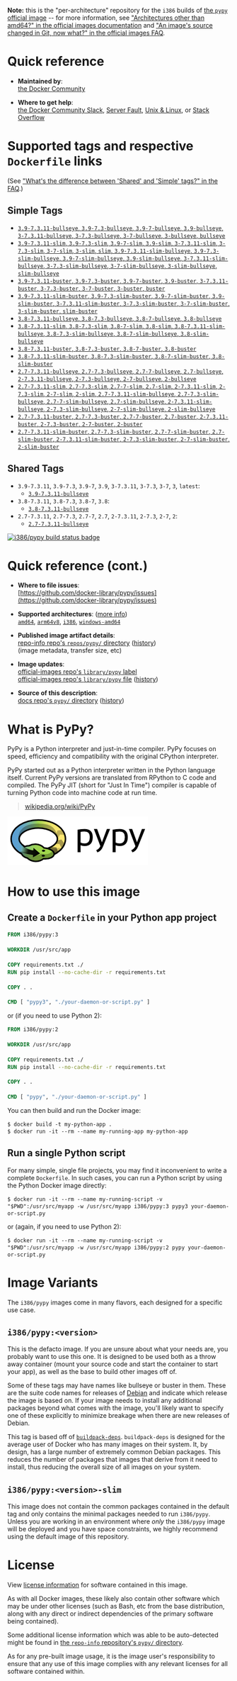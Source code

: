 <!--

********************************************************************************

WARNING:

    DO NOT EDIT "pypy/README.md"

    IT IS AUTO-GENERATED

    (from the other files in "pypy/" combined with a set of templates)

********************************************************************************

-->

**Note:** this is the "per-architecture" repository for the `i386` builds of [the `pypy` official image](https://hub.docker.com/_/pypy) -- for more information, see ["Architectures other than amd64?" in the official images documentation](https://github.com/docker-library/official-images#architectures-other-than-amd64) and ["An image's source changed in Git, now what?" in the official images FAQ](https://github.com/docker-library/faq#an-images-source-changed-in-git-now-what).

# Quick reference

-	**Maintained by**:  
	[the Docker Community](https://github.com/docker-library/pypy)

-	**Where to get help**:  
	[the Docker Community Slack](https://dockr.ly/comm-slack), [Server Fault](https://serverfault.com/help/on-topic), [Unix & Linux](https://unix.stackexchange.com/help/on-topic), or [Stack Overflow](https://stackoverflow.com/help/on-topic)

# Supported tags and respective `Dockerfile` links

(See ["What's the difference between 'Shared' and 'Simple' tags?" in the FAQ](https://github.com/docker-library/faq#whats-the-difference-between-shared-and-simple-tags).)

## Simple Tags

-	[`3.9-7.3.11-bullseye`, `3.9-7.3-bullseye`, `3.9-7-bullseye`, `3.9-bullseye`, `3-7.3.11-bullseye`, `3-7.3-bullseye`, `3-7-bullseye`, `3-bullseye`, `bullseye`](https://github.com/docker-library/pypy/blob/f297f09255e5a53036355e2e4135c75542099641/3.9/bullseye/Dockerfile)
-	[`3.9-7.3.11-slim`, `3.9-7.3-slim`, `3.9-7-slim`, `3.9-slim`, `3-7.3.11-slim`, `3-7.3-slim`, `3-7-slim`, `3-slim`, `slim`, `3.9-7.3.11-slim-bullseye`, `3.9-7.3-slim-bullseye`, `3.9-7-slim-bullseye`, `3.9-slim-bullseye`, `3-7.3.11-slim-bullseye`, `3-7.3-slim-bullseye`, `3-7-slim-bullseye`, `3-slim-bullseye`, `slim-bullseye`](https://github.com/docker-library/pypy/blob/f297f09255e5a53036355e2e4135c75542099641/3.9/slim-bullseye/Dockerfile)
-	[`3.9-7.3.11-buster`, `3.9-7.3-buster`, `3.9-7-buster`, `3.9-buster`, `3-7.3.11-buster`, `3-7.3-buster`, `3-7-buster`, `3-buster`, `buster`](https://github.com/docker-library/pypy/blob/f297f09255e5a53036355e2e4135c75542099641/3.9/buster/Dockerfile)
-	[`3.9-7.3.11-slim-buster`, `3.9-7.3-slim-buster`, `3.9-7-slim-buster`, `3.9-slim-buster`, `3-7.3.11-slim-buster`, `3-7.3-slim-buster`, `3-7-slim-buster`, `3-slim-buster`, `slim-buster`](https://github.com/docker-library/pypy/blob/f297f09255e5a53036355e2e4135c75542099641/3.9/slim-buster/Dockerfile)
-	[`3.8-7.3.11-bullseye`, `3.8-7.3-bullseye`, `3.8-7-bullseye`, `3.8-bullseye`](https://github.com/docker-library/pypy/blob/86944b577ee5ad8fe08db64900a9151abd5a8e3b/3.8/bullseye/Dockerfile)
-	[`3.8-7.3.11-slim`, `3.8-7.3-slim`, `3.8-7-slim`, `3.8-slim`, `3.8-7.3.11-slim-bullseye`, `3.8-7.3-slim-bullseye`, `3.8-7-slim-bullseye`, `3.8-slim-bullseye`](https://github.com/docker-library/pypy/blob/86944b577ee5ad8fe08db64900a9151abd5a8e3b/3.8/slim-bullseye/Dockerfile)
-	[`3.8-7.3.11-buster`, `3.8-7.3-buster`, `3.8-7-buster`, `3.8-buster`](https://github.com/docker-library/pypy/blob/86944b577ee5ad8fe08db64900a9151abd5a8e3b/3.8/buster/Dockerfile)
-	[`3.8-7.3.11-slim-buster`, `3.8-7.3-slim-buster`, `3.8-7-slim-buster`, `3.8-slim-buster`](https://github.com/docker-library/pypy/blob/86944b577ee5ad8fe08db64900a9151abd5a8e3b/3.8/slim-buster/Dockerfile)
-	[`2.7-7.3.11-bullseye`, `2.7-7.3-bullseye`, `2.7-7-bullseye`, `2.7-bullseye`, `2-7.3.11-bullseye`, `2-7.3-bullseye`, `2-7-bullseye`, `2-bullseye`](https://github.com/docker-library/pypy/blob/6984fd15d26f75e4078da3380ba405c41f585f98/2.7/bullseye/Dockerfile)
-	[`2.7-7.3.11-slim`, `2.7-7.3-slim`, `2.7-7-slim`, `2.7-slim`, `2-7.3.11-slim`, `2-7.3-slim`, `2-7-slim`, `2-slim`, `2.7-7.3.11-slim-bullseye`, `2.7-7.3-slim-bullseye`, `2.7-7-slim-bullseye`, `2.7-slim-bullseye`, `2-7.3.11-slim-bullseye`, `2-7.3-slim-bullseye`, `2-7-slim-bullseye`, `2-slim-bullseye`](https://github.com/docker-library/pypy/blob/6984fd15d26f75e4078da3380ba405c41f585f98/2.7/slim-bullseye/Dockerfile)
-	[`2.7-7.3.11-buster`, `2.7-7.3-buster`, `2.7-7-buster`, `2.7-buster`, `2-7.3.11-buster`, `2-7.3-buster`, `2-7-buster`, `2-buster`](https://github.com/docker-library/pypy/blob/6984fd15d26f75e4078da3380ba405c41f585f98/2.7/buster/Dockerfile)
-	[`2.7-7.3.11-slim-buster`, `2.7-7.3-slim-buster`, `2.7-7-slim-buster`, `2.7-slim-buster`, `2-7.3.11-slim-buster`, `2-7.3-slim-buster`, `2-7-slim-buster`, `2-slim-buster`](https://github.com/docker-library/pypy/blob/6984fd15d26f75e4078da3380ba405c41f585f98/2.7/slim-buster/Dockerfile)

## Shared Tags

-	`3.9-7.3.11`, `3.9-7.3`, `3.9-7`, `3.9`, `3-7.3.11`, `3-7.3`, `3-7`, `3`, `latest`:
	-	[`3.9-7.3.11-bullseye`](https://github.com/docker-library/pypy/blob/f297f09255e5a53036355e2e4135c75542099641/3.9/bullseye/Dockerfile)
-	`3.8-7.3.11`, `3.8-7.3`, `3.8-7`, `3.8`:
	-	[`3.8-7.3.11-bullseye`](https://github.com/docker-library/pypy/blob/86944b577ee5ad8fe08db64900a9151abd5a8e3b/3.8/bullseye/Dockerfile)
-	`2.7-7.3.11`, `2.7-7.3`, `2.7-7`, `2.7`, `2-7.3.11`, `2-7.3`, `2-7`, `2`:
	-	[`2.7-7.3.11-bullseye`](https://github.com/docker-library/pypy/blob/6984fd15d26f75e4078da3380ba405c41f585f98/2.7/bullseye/Dockerfile)

[![i386/pypy build status badge](https://img.shields.io/jenkins/s/https/doi-janky.infosiftr.net/job/multiarch/job/i386/job/pypy.svg?label=i386/pypy%20%20build%20job)](https://doi-janky.infosiftr.net/job/multiarch/job/i386/job/pypy/)

# Quick reference (cont.)

-	**Where to file issues**:  
	[https://github.com/docker-library/pypy/issues](https://github.com/docker-library/pypy/issues)

-	**Supported architectures**: ([more info](https://github.com/docker-library/official-images#architectures-other-than-amd64))  
	[`amd64`](https://hub.docker.com/r/amd64/pypy/), [`arm64v8`](https://hub.docker.com/r/arm64v8/pypy/), [`i386`](https://hub.docker.com/r/i386/pypy/), [`windows-amd64`](https://hub.docker.com/r/winamd64/pypy/)

-	**Published image artifact details**:  
	[repo-info repo's `repos/pypy/` directory](https://github.com/docker-library/repo-info/blob/master/repos/pypy) ([history](https://github.com/docker-library/repo-info/commits/master/repos/pypy))  
	(image metadata, transfer size, etc)

-	**Image updates**:  
	[official-images repo's `library/pypy` label](https://github.com/docker-library/official-images/issues?q=label%3Alibrary%2Fpypy)  
	[official-images repo's `library/pypy` file](https://github.com/docker-library/official-images/blob/master/library/pypy) ([history](https://github.com/docker-library/official-images/commits/master/library/pypy))

-	**Source of this description**:  
	[docs repo's `pypy/` directory](https://github.com/docker-library/docs/tree/master/pypy) ([history](https://github.com/docker-library/docs/commits/master/pypy))

# What is PyPy?

PyPy is a Python interpreter and just-in-time compiler. PyPy focuses on speed, efficiency and compatibility with the original CPython interpreter.

PyPy started out as a Python interpreter written in the Python language itself. Current PyPy versions are translated from RPython to C code and compiled. The PyPy JIT (short for "Just In Time") compiler is capable of turning Python code into machine code at run time.

> [wikipedia.org/wiki/PyPy](https://en.wikipedia.org/wiki/PyPy)

![logo](https://raw.githubusercontent.com/docker-library/docs/ff804ee81e3f94dab5cd207a0a0504e5e67606dd/pypy/logo.png)

# How to use this image

## Create a `Dockerfile` in your Python app project

```dockerfile
FROM i386/pypy:3

WORKDIR /usr/src/app

COPY requirements.txt ./
RUN pip install --no-cache-dir -r requirements.txt

COPY . .

CMD [ "pypy3", "./your-daemon-or-script.py" ]
```

or (if you need to use Python 2):

```dockerfile
FROM i386/pypy:2

WORKDIR /usr/src/app

COPY requirements.txt ./
RUN pip install --no-cache-dir -r requirements.txt

COPY . .

CMD [ "pypy", "./your-daemon-or-script.py" ]
```

You can then build and run the Docker image:

```console
$ docker build -t my-python-app .
$ docker run -it --rm --name my-running-app my-python-app
```

## Run a single Python script

For many simple, single file projects, you may find it inconvenient to write a complete `Dockerfile`. In such cases, you can run a Python script by using the Python Docker image directly:

```console
$ docker run -it --rm --name my-running-script -v "$PWD":/usr/src/myapp -w /usr/src/myapp i386/pypy:3 pypy3 your-daemon-or-script.py
```

or (again, if you need to use Python 2):

```console
$ docker run -it --rm --name my-running-script -v "$PWD":/usr/src/myapp -w /usr/src/myapp i386/pypy:2 pypy your-daemon-or-script.py
```

# Image Variants

The `i386/pypy` images come in many flavors, each designed for a specific use case.

## `i386/pypy:<version>`

This is the defacto image. If you are unsure about what your needs are, you probably want to use this one. It is designed to be used both as a throw away container (mount your source code and start the container to start your app), as well as the base to build other images off of.

Some of these tags may have names like bullseye or buster in them. These are the suite code names for releases of [Debian](https://wiki.debian.org/DebianReleases) and indicate which release the image is based on. If your image needs to install any additional packages beyond what comes with the image, you'll likely want to specify one of these explicitly to minimize breakage when there are new releases of Debian.

This tag is based off of [`buildpack-deps`](https://hub.docker.com/_/buildpack-deps/). `buildpack-deps` is designed for the average user of Docker who has many images on their system. It, by design, has a large number of extremely common Debian packages. This reduces the number of packages that images that derive from it need to install, thus reducing the overall size of all images on your system.

## `i386/pypy:<version>-slim`

This image does not contain the common packages contained in the default tag and only contains the minimal packages needed to run `i386/pypy`. Unless you are working in an environment where *only* the `i386/pypy` image will be deployed and you have space constraints, we highly recommend using the default image of this repository.

# License

View [license information](https://bitbucket.org/pypy/pypy/src/c3ff0dd6252b6ba0d230f3624dbb4aab8973a1d0/LICENSE?at=default) for software contained in this image.

As with all Docker images, these likely also contain other software which may be under other licenses (such as Bash, etc from the base distribution, along with any direct or indirect dependencies of the primary software being contained).

Some additional license information which was able to be auto-detected might be found in [the `repo-info` repository's `pypy/` directory](https://github.com/docker-library/repo-info/tree/master/repos/pypy).

As for any pre-built image usage, it is the image user's responsibility to ensure that any use of this image complies with any relevant licenses for all software contained within.
